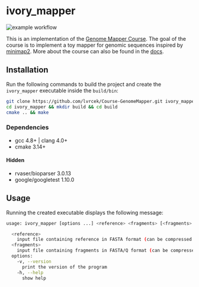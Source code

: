 # ivory_mapper

![example workflow](https://github.com/lvrcek/Course-GenomeMapper/actions/workflows/mapper.yml/badge.svg)

This is an implementation of the [Genome Mapper Course](https://github.com/lbcb-edu/Course-GenomeMapper).
The goal of the course is to implement a toy mapper for genomic sequences inspired by [minimap2](https://github.com/lh3/minimap).
More about the course can also be found in the [docs](docs/README.md).

## Installation
Run the following commands to build the project and create the `ivory_mapper` executable inside the `build/bin`:
```bash
git clone https://github.com/lvrcek/Course-GenomeMapper.git ivory_mapper
cd ivory_mapper && mkdir build && cd build
cmake .. && make
```

### Dependencies
- gcc 4.8+ | clang 4.0+
- cmake 3.14+

#### Hidden
- rvaser/bioparser 3.0.13
- google/googletest 1.10.0


## Usage
Running the created executable displays the following message:
```bash
usage: ivory_mapper [options ...] <reference> <fragments> [<fragments> ...]

  <reference>
    input file containing reference in FASTA format (can be compressed with gzip)
  <fragments>
    input file containing fragments in FASTA/Q format (can be compressed with gzip)
  options:
    -v, --version
      print the version of the program
    -h, --help
      show help
```